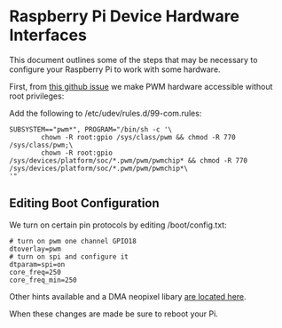 ﻿# Raspberry Pi Device Hardware Interfaces 

This document outlines some of the steps that may be necessary to configure your Raspberry Pi to work with some hardware.

First, from [this github issue](https://github.com/raspberrypi/linux/issues/1983) we make PWM hardware accessible without root privileges:

Add the following to /etc/udev/rules.d/99-com.rules:

```console
SUBSYSTEM=="pwm*", PROGRAM="/bin/sh -c '\
        chown -R root:gpio /sys/class/pwm && chmod -R 770 /sys/class/pwm;\
        chown -R root:gpio /sys/devices/platform/soc/*.pwm/pwm/pwmchip* && chmod -R 770 /sys/devices/platform/soc/*.pwm/pwm/pwmchip*\
'"
```
## Editing Boot Configuration

We turn on certain pin protocols by editing /boot/config.txt:

```console
# turn on pwm one channel GPIO18
dtoverlay=pwm
# turn on spi and configure it
dtparam=spi=on
core_freq=250
core_freq_min=250
```

Other hints available and a DMA neopixel libary [are located here](https://github.com/jgarff/rpi_ws281x).

When these changes are made be sure to reboot your Pi.
